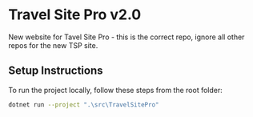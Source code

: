 # Travel Site Pro v2.0

New website for Tavel Site Pro - this is the correct repo, ignore all other repos for the new TSP site. 

## Setup Instructions

To run the project locally, follow these steps from the root folder:

```bash
dotnet run --project ".\src\TravelSitePro"
```